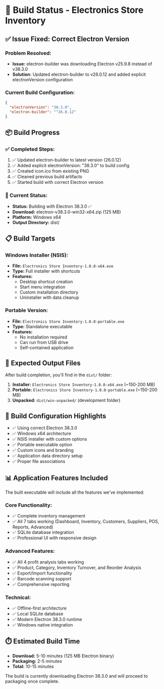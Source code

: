 # 🚀 Build Status - Electronics Store Inventory

## ✅ Issue Fixed: Correct Electron Version

### Problem Resolved:
- **Issue:** electron-builder was downloading Electron v25.9.8 instead of v38.3.0
- **Solution:** Updated electron-builder to v26.0.12 and added explicit electronVersion configuration

### Current Build Configuration:
```json
{
  "electronVersion": "38.3.0",
  "electron-builder": "^26.0.12"
}
```

## 📦 Build Progress

### ✅ Completed Steps:
1. ✅ Updated electron-builder to latest version (26.0.12)
2. ✅ Added explicit electronVersion: "38.3.0" to build config
3. ✅ Created icon.ico from existing PNG
4. ✅ Cleaned previous build artifacts
5. ✅ Started build with correct Electron version

### 🔄 Current Status:
- **Status:** Building with Electron 38.3.0 ✅
- **Download:** electron-v38.3.0-win32-x64.zip (125 MB)
- **Platform:** Windows x64
- **Output Directory:** dist/

## 📋 Build Targets

### Windows Installer (NSIS):
- **File:** `Electronics Store Inventory-1.0.0-x64.exe`
- **Type:** Full installer with shortcuts
- **Features:**
  - Desktop shortcut creation
  - Start menu integration
  - Custom installation directory
  - Uninstaller with data cleanup

### Portable Version:
- **File:** `Electronics Store Inventory-1.0.0-portable.exe`
- **Type:** Standalone executable
- **Features:**
  - No installation required
  - Can run from USB drive
  - Self-contained application

## 🎯 Expected Output Files

After build completion, you'll find in the `dist/` folder:

1. **Installer:** `Electronics Store Inventory-1.0.0-x64.exe` (~150-200 MB)
2. **Portable:** `Electronics Store Inventory-1.0.0-portable.exe` (~150-200 MB)
3. **Unpacked:** `dist/win-unpacked/` (development folder)

## 🔧 Build Configuration Highlights

- ✅ Using correct Electron 38.3.0
- ✅ Windows x64 architecture
- ✅ NSIS installer with custom options
- ✅ Portable executable option
- ✅ Custom icons and branding
- ✅ Application data directory setup
- ✅ Proper file associations

## 📊 Application Features Included

The built executable will include all the features we've implemented:

### Core Functionality:
- ✅ Complete inventory management
- ✅ All 7 tabs working (Dashboard, Inventory, Customers, Suppliers, POS, Reports, Advanced)
- ✅ SQLite database integration
- ✅ Professional UI with responsive design

### Advanced Features:
- ✅ All 4 profit analysis tabs working
- ✅ Product, Category, Inventory Turnover, and Reorder Analysis
- ✅ Export/Import functionality
- ✅ Barcode scanning support
- ✅ Comprehensive reporting

### Technical:
- ✅ Offline-first architecture
- ✅ Local SQLite database
- ✅ Modern Electron 38.3.0 runtime
- ✅ Windows native integration

## ⏱️ Estimated Build Time
- **Download:** 5-10 minutes (125 MB Electron binary)
- **Packaging:** 2-5 minutes
- **Total:** 10-15 minutes

The build is currently downloading Electron 38.3.0 and will proceed to packaging once complete.
